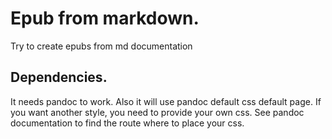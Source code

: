 # Epub from markdown.
Try to create epubs from md documentation

## Dependencies.

It needs pandoc to work. Also it will use pandoc default css default page. If you want another style, you need to provide your own css. See pandoc documentation to find the route where to place your css.
